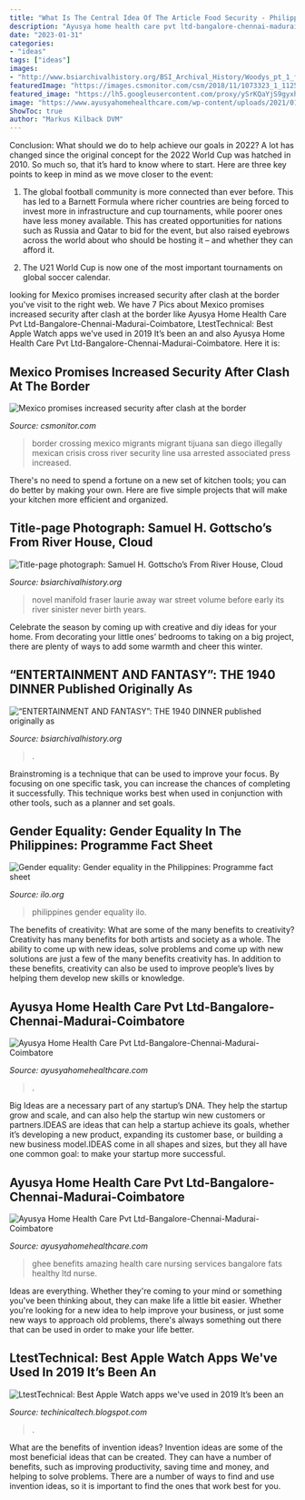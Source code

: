 ```yaml
---
title: "What Is The Central Idea Of The Article Food Security - Philippines Gender Equality Ilo"
description: "Ayusya home health care pvt ltd-bangalore-chennai-madurai-coimbatore"
date: "2023-01-31"
categories:
- "ideas"
tags: ["ideas"]
images:
- "http://www.bsiarchivalhistory.org/BSI_Archival_History/Woodys_pt_1_files/droppedImage_21.jpg"
featuredImage: "https://images.csmonitor.com/csm/2018/11/1073323_1_1125-tijuana-border-crossing_standard.jpg?alias=standard_900x600"
featured_image: "https://lh5.googleusercontent.com/proxy/ySrKQaYjS9gyxh2LConac_MYYrkvyv99GhyQxVgDM9BghxFyJWdhKaaCnlq7_YRFvAjaE0W3Xm9NYb787dQylNm0D_PfdJZh3_w3sNhGYA=w1200-h630-p-k-no-nu"
image: "https://www.ayusyahomehealthcare.com/wp-content/uploads/2021/01/WhatsApp-Image-2020-12-29-at-2.33.11-PM.jpeg"
ShowToc: true
author: "Markus Kilback DVM"
---
```



Conclusion: What should we do to help achieve our goals in 2022?
A lot has changed since the original concept for the 2022 World Cup was hatched in 2010. So much so, that it’s hard to know where to start. Here are three key points to keep in mind as we move closer to the event:
1. The global football community is more connected than ever before. This has led to a Barnett Formula where richer countries are being forced to invest more in infrastructure and cup tournaments, while poorer ones have less money available. This has created opportunities for nations such as Russia and Qatar to bid for the event, but also raised eyebrows across the world about who should be hosting it – and whether they can afford it.

2. The U21 World Cup is now one of the most important tournaments on global soccer calendar.

	

		
looking for Mexico promises increased security after clash at the border you've visit to the right web. We have 7 Pics about Mexico promises increased security after clash at the border like Ayusya Home Health Care Pvt Ltd-Bangalore-Chennai-Madurai-Coimbatore, LtestTechnical: Best Apple Watch apps we&#039;ve used in 2019 It’s been an and also Ayusya Home Health Care Pvt Ltd-Bangalore-Chennai-Madurai-Coimbatore. Here it is:
		
    
## Mexico Promises Increased Security After Clash At The Border

<img loading=lazy src="https://images.csmonitor.com/csm/2018/11/1073323_1_1125-tijuana-border-crossing_standard.jpg?alias=standard_900x600" onerror="this.onerror=null;this.src='https://tse1.mm.bing.net/th?id=OIP.n36dtNY9QmwSu4L9wJQUPwHaE8&amp;pid=15.1';" alt="Mexico promises increased security after clash at the border">

_Source: csmonitor.com_

>border crossing mexico migrants migrant tijuana san diego illegally mexican crisis cross river security line usa arrested associated press increased. 

	

There's no need to spend a fortune on a new set of kitchen tools; you can do better by making your own. Here are five simple projects that will make your kitchen more efficient and organized.

    
## Title-page Photograph: Samuel H. Gottscho’s From River House, Cloud

<img loading=lazy src="http://www.bsiarchivalhistory.org/BSI_Archival_History/Woodys_pt_1_files/droppedImage_21.jpg" onerror="this.onerror=null;this.src='https://tse3.mm.bing.net/th?id=OIP.AJYL3ebXNqQIb-I8yfxHKAHaDJ&amp;pid=15.1';" alt="Title-page photograph: Samuel H. Gottscho’s From River House, Cloud">

_Source: bsiarchivalhistory.org_

>novel manifold fraser laurie away war street volume before early its river sinister never birth years. 

	

Celebrate the season by coming up with creative and diy ideas for your home. From decorating your little ones’ bedrooms to taking on a big project, there are plenty of ways to add some warmth and cheer this winter.

    
## “ENTERTAINMENT AND FANTASY”: THE 1940 DINNER Published Originally As

<img loading=lazy src="https://www.bsiarchivalhistory.org/BSI_Archival_History/Ent_%26_Fan_files/droppedImage_2.jpg" onerror="this.onerror=null;this.src='https://tse1.mm.bing.net/th?id=OIP.Aexh_TTZNfXi4ELONMGX9wHaE3&amp;pid=15.1';" alt="“ENTERTAINMENT AND FANTASY”: THE 1940 DINNER published originally as">

_Source: bsiarchivalhistory.org_

>. 

	

Brainstroming is a technique that can be used to improve your focus. By focusing on one specific task, you can increase the chances of completing it successfully. This technique works best when used in conjunction with other tools, such as a planner and set goals.

    
## Gender Equality: Gender Equality In The Philippines: Programme Fact Sheet

<img loading=lazy src="http://www.ilo.org/wcmsp5/groups/public/---asia/---ro-bangkok/---ilo-manila/documents/image/wcms_367747.jpg" onerror="this.onerror=null;this.src='https://tse4.mm.bing.net/th?id=OIP._DLjWHwEAftadV13H-uBvgAAAA&amp;pid=15.1';" alt="Gender equality: Gender equality in the Philippines: Programme fact sheet">

_Source: ilo.org_

>philippines gender equality ilo. 

	

The benefits of creativity: What are some of the many benefits to creativity?
Creativity has many benefits for both artists and society as a whole. The ability to come up with new ideas, solve problems and come up with new solutions are just a few of the many benefits creativity has. In addition to these benefits, creativity can also be used to improve people’s lives by helping them develop new skills or knowledge.

    
## Ayusya Home Health Care Pvt Ltd-Bangalore-Chennai-Madurai-Coimbatore

<img loading=lazy src="https://www.ayusyahomehealthcare.com/wp-content/uploads/2021/01/WhatsApp-Image-2020-12-29-at-2.33.11-PM.jpeg" onerror="this.onerror=null;this.src='https://tse1.mm.bing.net/th?id=OIP.yWA7MAsiDb-IyshnKqwGngHaLH&amp;pid=15.1';" alt="Ayusya Home Health Care Pvt Ltd-Bangalore-Chennai-Madurai-Coimbatore">

_Source: ayusyahomehealthcare.com_

>. 

	

Big Ideas are a necessary part of any startup’s DNA. They help the startup grow and scale, and can also help the startup win new customers or partners.IDEAS are ideas that can help a startup achieve its goals, whether it’s developing a new product, expanding its customer base, or building a new business model.IDEAS come in all shapes and sizes, but they all have one common goal: to make your startup more successful.

    
## Ayusya Home Health Care Pvt Ltd-Bangalore-Chennai-Madurai-Coimbatore

<img loading=lazy src="https://ayusyahomehealthcare.com/wp-content/uploads/2020/07/ghee-butter-in-glass-jar-with-wooden-spoon-e1595913450622-300x200.jpg" onerror="this.onerror=null;this.src='https://tse1.mm.bing.net/th?id=OIP.W0Xu3Fs9uke5z92cVOMZ9QAAAA&amp;pid=15.1';" alt="Ayusya Home Health Care Pvt Ltd-Bangalore-Chennai-Madurai-Coimbatore">

_Source: ayusyahomehealthcare.com_

>ghee benefits amazing health care nursing services bangalore fats healthy ltd nurse. 

	

Ideas are everything. Whether they're coming to your mind or something you've been thinking about, they can make life a little bit easier. Whether you're looking for a new idea to help improve your business, or just some new ways to approach old problems, there's always something out there that can be used in order to make your life better.

    
## LtestTechnical: Best Apple Watch Apps We&#039;ve Used In 2019 It’s Been An

<img loading=lazy src="https://lh5.googleusercontent.com/proxy/ySrKQaYjS9gyxh2LConac_MYYrkvyv99GhyQxVgDM9BghxFyJWdhKaaCnlq7_YRFvAjaE0W3Xm9NYb787dQylNm0D_PfdJZh3_w3sNhGYA=w1200-h630-p-k-no-nu" onerror="this.onerror=null;this.src='https://tse2.mm.bing.net/th?id=OIP.RpA6hGS32hc2VIVNEvtmXwHaEK&amp;pid=15.1';" alt="LtestTechnical: Best Apple Watch apps we&#039;ve used in 2019 It’s been an">

_Source: techinicaltech.blogspot.com_

>. 

	

What are the benefits of invention ideas?
Invention ideas are some of the most beneficial ideas that can be created. They can have a number of benefits, such as improving productivity, saving time and money, and helping to solve problems. There are a number of ways to find and use invention ideas, so it is important to find the ones that work best for you.


